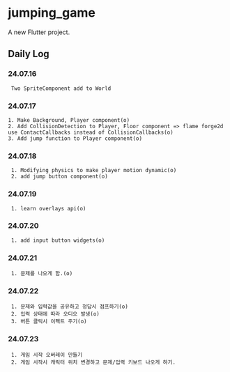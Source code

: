 # jumping_game

A new Flutter project.

## Daily Log

### 24.07.16

     Two SpriteComponent add to World

### 24.07.17

    1. Make Background, Player component(o)
    2. Add CollisionDetection to Player, Floor component => flame forge2d use ContactCallbacks instead of CollisionCallbacks(o)
    3. Add jump function to Player component(o)

### 24.07.18

     1. Modifying physics to make player motion dynamic(o)
     2. add jump button component(o)

### 24.07.19

     1. learn overlays api(o)

### 24.07.20

     1. add input button widgets(o)

### 24.07.21

     1. 문제를 나오게 함.(o)

### 24.07.22

     1. 문제와 입력값을 공유하고 정답시 점프하기(o)
     2. 입력 상태에 따라 오디오 발생(o)
     3. 버튼 클릭시 이펙트 주기(o)

### 24.07.23

     1. 게임 시작 오버레이 만들기
     2. 게임 시작시 캐릭터 위치 변경하고 문제/입력 키보드 나오게 하기.
